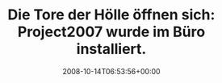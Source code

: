 ---
retweeted: false
source: <a href="http://twitter.com" rel="nofollow">Twitter Web Client</a>
entities:
  hashtags: []
  symbols: []
  user_mentions:
  - name: jobhacker
    screen_name: jobhacker
    indices:
    - '121'
    - '131'
    id_str: '14672629'
    id: '14672629'
  urls: []
display_text_range:
- '0'
- '132'
favorite_count: '0'
id_str: '958717786'
truncated: false
retweet_count: '0'
id: '958717786'
created_at: Tue Oct 14 06:53:56 +0000 2008
favorited: false
full_text: 'Die Tore der Hölle öffnen sich: Project2007 wurde im Büro installiert.
  Naja, werd ich mich mal auf den Weg machen. Moin, [@jobhacker](https://twitter.com/jobhacker)!'
lang: de
tags:
- pesos/twitter
date: '2008-10-14T06:53:56+00:00'
src: https://twitter.com/bascht/status/958717786
original_url: https://twitter.com/bascht/status/958717786
type: twitter_tweet
text: 'Die Tore der Hölle öffnen sich: Project2007 wurde im Büro installiert. Naja,
  werd ich mich mal auf den Weg machen. Moin, [@jobhacker](https://twitter.com/jobhacker)!'
title: 'Die Tore der Hölle öffnen sich: Project2007 wurde im Büro installiert. '

---